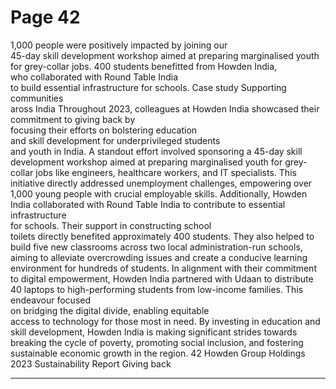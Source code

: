 # Page 42

1,000
people were positively impacted by joining our  
45-day skill development workshop aimed at 
preparing marginalised youth for grey-collar jobs.
400
students benefitted from Howden India,  
who collaborated with Round Table India  
to build essential infrastructure for schools.
Case study
Supporting  
communities  
aross India 
Throughout 2023, colleagues at Howden India 
showcased their commitment to giving back by  
focusing their efforts on bolstering education  
and skill development for underprivileged students  
and youth in India.
A standout effort involved sponsoring a 45-day skill 
development workshop aimed at preparing marginalised 
youth for grey-collar jobs like engineers, healthcare 
workers, and IT specialists. This initiative directly 
addressed unemployment challenges, empowering over 
1,000 young people with crucial employable skills.
Additionally, Howden India collaborated with Round 
Table India to contribute to essential infrastructure  
for schools. Their support in constructing school  
toilets directly benefited approximately 400 students. 
They also helped to build five new classrooms across 
two local administration-run schools, aiming to alleviate 
overcrowding issues and create a conducive learning 
environment for hundreds of students. 
In alignment with their commitment to digital 
empowerment, Howden India partnered with Udaan to 
distribute 40 laptops to high-performing students from 
low-income families. This endeavour focused  
on bridging the digital divide, enabling equitable  
access to technology for those most in need.
By investing in education and skill development, Howden 
India is making significant strides towards breaking 
the cycle of poverty, promoting social inclusion, and 
fostering sustainable economic growth in the region.
42
 Howden Group Holdings 2023 Sustainability Report 
Giving back


---